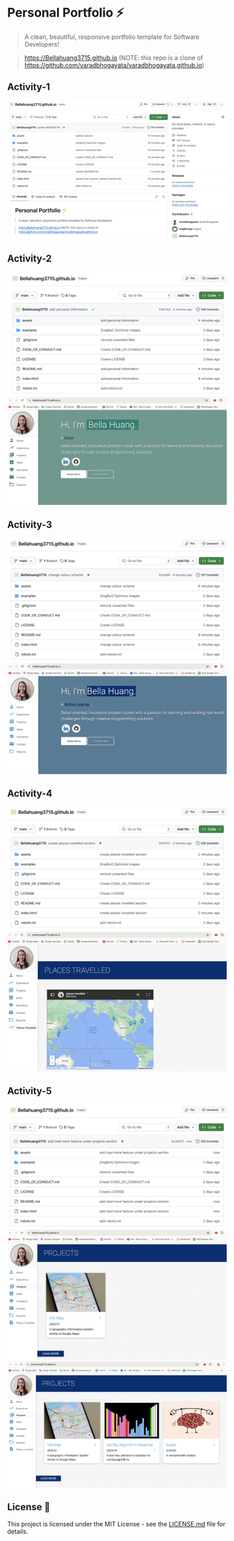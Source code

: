 # Personal Portfolio ⚡️ 
> A clean, beautiful, responsive portfolio template for Software Developers!

> https://Bellahuang3715.github.io
(NOTE: this repo is a clone of
https://github.com/varadbhogayata/varadbhogayata.github.io)

<!-- ### Website Preview
<p align="center"> 
  <kbd>
    <a href="https://Bellahuang3715.github.io" target="_blank"><img src="examples/preview.gif">
  </a>
  </kbd>
</p> -->


## Activity-1
![alt text](assets/img/activity1.png)

## Activity-2
![alt text](assets/img/activity2_1.png)
![alt text](assets/img/activity2_2.png)

## Activity-3
![alt text](assets/img/activity3_1.png)
![alt text](assets/img/activity3_2.png)

## Activity-4
![alt text](assets/img/activity4_1.png)
![alt text](assets/img/activity4_2.png)

## Activity-5
![alt text](assets/img/activity5_1.png)
![alt text](assets/img/activity5_2.png)
![alt text](assets/img/activity5_3.png)

## License 📄
This project is licensed under the MIT License - see the [LICENSE.md](./LICENSE) file for details.

